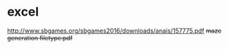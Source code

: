 # excel
http://www.sbgames.org/sbgames2016/downloads/anais/157775.pdf <s>
maze generation filetype:pdf
